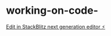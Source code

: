 # working-on-code-

[Edit in StackBlitz next generation editor ⚡️](https://stackblitz.com/~/github.com/Srishanth57/working-on-code-)